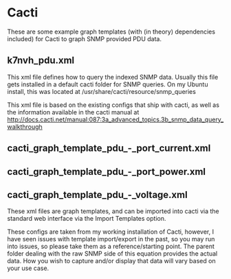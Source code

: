 Cacti
=======

These are some example graph templates (with (in theory) dependencies included) for Cacti to graph SNMP provided PDU data.

## k7nvh_pdu.xml
This xml file defines how to query the indexed SNMP data. Usually this file gets installed in a default cacti folder for SNMP queries. On my Ubuntu install, this was located at /usr/share/cacti/resource/snmp_queries

This xml file is based on the existing configs that ship with cacti, as well as the information available in the cacti manual at http://docs.cacti.net/manual:087:3a_advanced_topics.3b_snmp_data_query_walkthrough

## cacti_graph_template_pdu_-_port_current.xml
## cacti_graph_template_pdu_-_port_power.xml
## cacti_graph_template_pdu_-_voltage.xml
These xml files are graph templates, and can be imported into cacti via the standard web interface via the Import Templates option.

These configs are taken from my working installation of Cacti, however, I have seen issues with template import/export in the past, so you may run into issues, so please take them as a reference/starting point. The parent folder dealing with the raw SNMP side of this equation provides the actual data. How you wish to capture and/or display that data will vary based on your use case.
